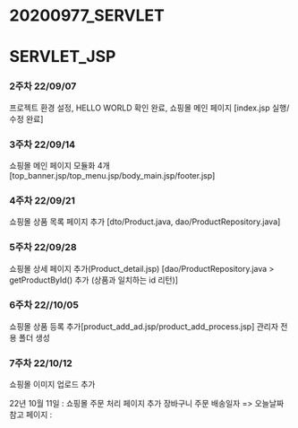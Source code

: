 # 20200977_SERVLET

# SERVLET_JSP
### 2주차 22/09/07
프로젝트 환경 설정, HELLO WORLD 확인 완료,
쇼핑몰 메인 페이지 [index.jsp 실행/수정 완료]

### 3주차 22/09/14
쇼핑몰 메인 페이지 모듈화 4개
[top_banner.jsp/top_menu.jsp/body_main.jsp/footer.jsp]

### 4주차 22/09/21
쇼핑몰 상품 목록 페이지 추가
[dto/Product.java, dao/ProductRepository.java]

### 5주차 22/09/28
쇼핑몰 상세 페이지 추가(Product_detail.jsp)
[dao/ProductRepository.java > getProductById() 추가 (상품과 일치하는 id 리턴)]

### 6주차 22//10/05
쇼핑몰 상품 등록 추가[product_add_ad.jsp/product_add_process.jsp]
관리자 전용 폴더 생성

### 7주차 22/10/12
쇼핑몰 이미지 업로드 추가



22년 10월 11일 : 쇼핑몰 주문 처리 페이지 추가
장바구니 주문 배송일자 => 오늘날짜 참고 페이지 :


